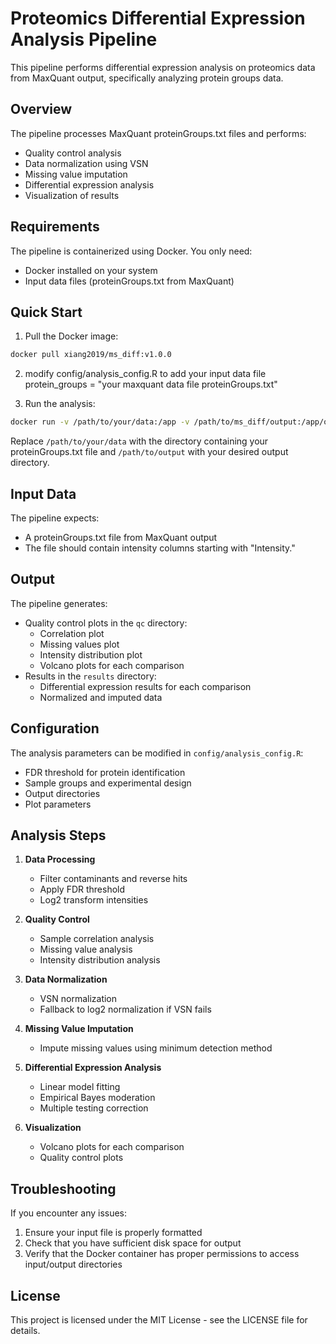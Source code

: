 # Proteomics Differential Expression Analysis Pipeline

This pipeline performs differential expression analysis on proteomics data from MaxQuant output, specifically analyzing protein groups data.

## Overview

The pipeline processes MaxQuant proteinGroups.txt files and performs:
- Quality control analysis
- Data normalization using VSN
- Missing value imputation
- Differential expression analysis
- Visualization of results

## Requirements

The pipeline is containerized using Docker. You only need:
- Docker installed on your system
- Input data files (proteinGroups.txt from MaxQuant)

## Quick Start

1. Pull the Docker image:
```bash
docker pull xiang2019/ms_diff:v1.0.0
```

2. modify config/analysis_config.R to add your input data file
   protein_groups = "your maxquant data file proteinGroups.txt"

2. Run the analysis:
```bash
docker run -v /path/to/your/data:/app -v /path/to/ms_diff/output:/app/output xiang2019/ms_diff:v1.0.0 Rscript /app/src/run_analysis.R
```

Replace `/path/to/your/data` with the directory containing your proteinGroups.txt file and `/path/to/output` with your desired output directory.

## Input Data

The pipeline expects:
- A proteinGroups.txt file from MaxQuant output
- The file should contain intensity columns starting with "Intensity."

## Output

The pipeline generates:
- Quality control plots in the `qc` directory:
  - Correlation plot
  - Missing values plot
  - Intensity distribution plot
  - Volcano plots for each comparison
- Results in the `results` directory:
  - Differential expression results for each comparison
  - Normalized and imputed data

## Configuration

The analysis parameters can be modified in `config/analysis_config.R`:
- FDR threshold for protein identification
- Sample groups and experimental design
- Output directories
- Plot parameters

## Analysis Steps

1. **Data Processing**
   - Filter contaminants and reverse hits
   - Apply FDR threshold
   - Log2 transform intensities

2. **Quality Control**
   - Sample correlation analysis
   - Missing value analysis
   - Intensity distribution analysis

3. **Data Normalization**
   - VSN normalization
   - Fallback to log2 normalization if VSN fails

4. **Missing Value Imputation**
   - Impute missing values using minimum detection method

5. **Differential Expression Analysis**
   - Linear model fitting
   - Empirical Bayes moderation
   - Multiple testing correction

6. **Visualization**
   - Volcano plots for each comparison
   - Quality control plots

## Troubleshooting

If you encounter any issues:
1. Ensure your input file is properly formatted
2. Check that you have sufficient disk space for output
3. Verify that the Docker container has proper permissions to access input/output directories

## License

This project is licensed under the MIT License - see the LICENSE file for details. 
